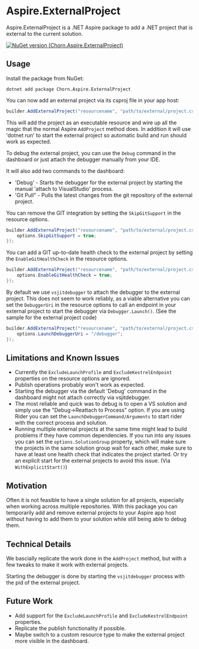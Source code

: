 # Aspire.ExternalProject
Aspire.ExternalProject is a .NET Aspire package to add a .NET project that is external to the current solution.

[![NuGet version (Chorn.Aspire.ExternalProject)](https://img.shields.io/nuget/v/Chorn.Aspire.ExternalProject.svg?style=flat-square)](https://www.nuget.org/packages/Chorn.Aspire.ExternalProject/)


## Usage
Install the package from NuGet:
```
dotnet add package Chorn.Aspire.ExternalProject
```

You can now add an external project via its csproj file in your app host:
```csharp
builder.AddExternalProject("resourcename", "path/to/external/project.csproj");
```

This will add the project as an executable resource and wire up all the magic that the normal Aspire `AddProject` method does.
In addition it will use 'dotnet run' to start the external project so automatic build and run should work as expected.

To debug the external project, you can use the `Debug` command in the dashboard or just attach the debugger manually
from your IDE.

It will also add two commands to the dashboard:

* 'Debug' - Starts the debugger for the external project by starting the manual 'attach to VisualStudio' process.
* 'Git Pull" - Pulls the latest changes from the git repository of the external project.

You can remove the GIT integration by setting the `SkipGitSupport` in the resource options.
```csharp
builder.AddExternalProject("resourcename", "path/to/external/project.csproj", options => {
	options.SkipGitSupport = true;
});
```

You can add a GIT up-to-date health check to the external project by setting the `EnableGitHealthCheck` in the resource options.
```csharp
builder.AddExternalProject("resourcename", "path/to/external/project.csproj", options => {
	options.EnableGitHealthCheck = true;
});
```

By default we use `vsjitdebugger` to attach the debugger to the external project. This does not seem to work reliably, as a viable alternative
you can set the `DebuggerUri` in the resource options to call an endpoint in your external project to start the debugger via
`Debugger.Launch()`. (See the sample for the external project code)
```csharp
builder.AddExternalProject("resourcename", "path/to/external/project.csproj", options => {
	options.LaunchDebuggerUri = "/debugger";
});
```

## Limitations and Known Issues
* Currently the `ExcludeLaunchProfile` and `ExcludeKestrelEndpoint` properties on the resource options are ignored.
* Publish operations probably won't work as expected.
* Starting the debugger via the default 'Debug' command in the dashboard might not attach correctly via vsjitdebugger.
* The most reliable and quick was to debug is to open a VS solution and simply use the "Debug->Reattach to Process" option.
  If you are using Rider you can set the `LaunchDebuggerCommand/Arguments` to start rider with the correct process and solution.
* Running multiple external projects at the same time might lead to build problems if they have common dependencies.
If you run into any issues you can set the `options.SolutionGroup` property, which will make sure the projects in the same
solution group wait for each other, make sure to have at least one health check that indicates
the project started. Or try an explicit start for the external projects to avoid this issue. (Via `WithExplicitStart()`)

## Motivation
Often it is not feasible to have a single solution for all projects, especially when working across multiple repositories.
With this package you can temporarily add and remove external projects to your Aspire app host without having to add them to your solution while
still being able to debug them.

## Technical Details
We bascially replicate the work done in the `AddProject` method, but with a few tweaks to make it work with external projects.

Starting the debugger is done by starting the `vsjitdebugger` process with the pid of the external project.

## Future Work
* Add support for the `ExcludeLaunchProfile` and `ExcludeKestrelEndpoint` properties.
* Replicate the publish functionality if possible.
* Maybe switch to a custom resource type to make the external project more visible in the dashboard.